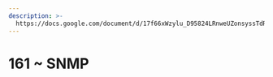 ```yaml
---
description: >-
  https://docs.google.com/document/d/17f66xWzylu_D95824LRnweUZonsyssTdRufdZ2hXzfQ/edit?tab=t.0
---
```


# 161 \~ SNMP

